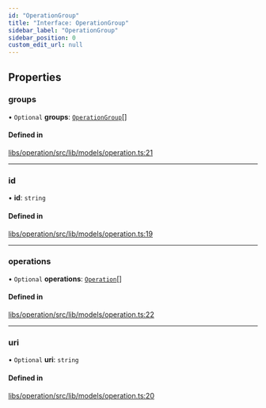 ```yaml
---
id: "OperationGroup"
title: "Interface: OperationGroup"
sidebar_label: "OperationGroup"
sidebar_position: 0
custom_edit_url: null
---
```


## Properties

### groups

• `Optional` **groups**: [`OperationGroup`](OperationGroup)[]

#### Defined in

[libs/operation/src/lib/models/operation.ts:21](https://github.com/cognizone/ng-cognizone/blob/0401c67/libs/operation/src/lib/models/operation.ts#L21)

___

### id

• **id**: `string`

#### Defined in

[libs/operation/src/lib/models/operation.ts:19](https://github.com/cognizone/ng-cognizone/blob/0401c67/libs/operation/src/lib/models/operation.ts#L19)

___

### operations

• `Optional` **operations**: [`Operation`](Operation)[]

#### Defined in

[libs/operation/src/lib/models/operation.ts:22](https://github.com/cognizone/ng-cognizone/blob/0401c67/libs/operation/src/lib/models/operation.ts#L22)

___

### uri

• `Optional` **uri**: `string`

#### Defined in

[libs/operation/src/lib/models/operation.ts:20](https://github.com/cognizone/ng-cognizone/blob/0401c67/libs/operation/src/lib/models/operation.ts#L20)
